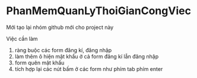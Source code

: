 # PhanMemQuanLyThoiGianCongViec
Mới tạo lại nhóm github mới cho project này

Việc cần làm
 1. ràng buộc các form đăng kí, đăng nhập
 2. làm thêm ô hiện mật khẩu ở cả form đăng kí lẫn đăng nhập
 3. form quên mật khẩu
 4. tích hợp lại các nút bấm ở các form như phím tab phím enter  
